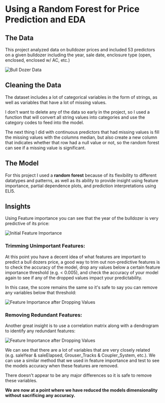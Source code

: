 # Using a Random Forest for Price Prediction and EDA

## The Data
This project analyzed data on bulldozer prices and included 53 predictors on a given bulldozer including the year, sale date, enclosure type (open, enclosed, enclosed w/ AC, etc.)

![Bull Dozer Data](https://s3.amazonaws.com/chermsbucket/rf_imp_folder/data.png)

## Cleaning the Data

The dataset includes a lot of categorical variables in the form of strings, as well as variables that have a lot of missing values.

I don't want to delete any of the data so early in the project, so I used a function that will convert all string values into categories and use the category codes to feed into the model.

The next thing I did with continuous predictors that had missing values is fill the missing values with the columns median, but also create a new column that indicates whether that row had a null value or not, so the random forest can see if a missing value is significant.

## The Model

For this project I used a **random forest** because of its flexibility to different datatypes and patterns, as well as its ability to provide insight using feature importance, partial dependence plots, and prediction interpretations using ELI5.

## Insights

Using Feature importance you can see that the year of the bulldozer is very predictive of its price:

![Initial Feature Importance](https://s3.amazonaws.com/chermsbucket/rf_imp_folder/feature_importance.png)

### Trimming Unimportant Features:

At this point you have a decent idea of what features are important to predict a bull dozers price, a good way to trim out non-predictive features is to check the accuracy of the model, drop any values below a certain feature importance threshold (e.g. < 0.005), and check the accuracy of your model again to see if any of the dropped values impact your predictability.

In this case, the score remains the same so it's safe to say you can remove any variables below that threshold:

![Feature Importance after Dropping Values](https://s3.amazonaws.com/chermsbucket/rf_imp_folder/feature_importance2.png)

### Removing Redundant Features:

Another great insight is to use a correlation matrix along with a dendrogram to identify any redundant features:

![Feature Importance after Dropping Values](https://s3.amazonaws.com/chermsbucket/rf_imp_folder/dendrogram.png)

We can see that there are a lot of variables that are very closely related (e.g. saleYear & saleElapsed, Grouser_Tracks & Coupler_System, etc.).  We can use a similar method that we used in feature importance and test to see the models accuracy when these features are removed.

There doesn't appear to be any major differences so it is safe to remove these variables.

**We are now at a point where we have reduced the models dimensionality without sacrificing any accuracy.**
